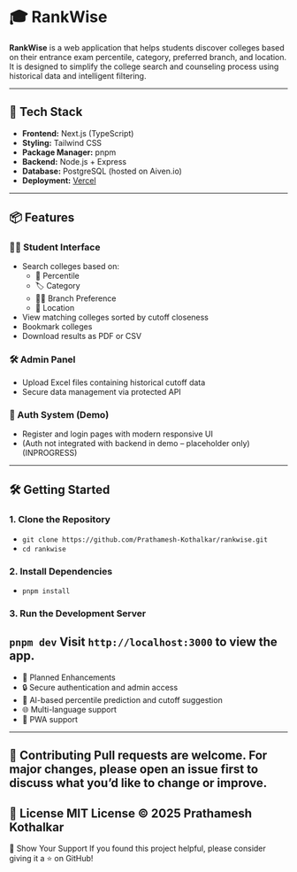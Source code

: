 # 🎓 RankWise

**RankWise** is a web application that helps students discover colleges based on their entrance exam percentile, category, preferred branch, and location. It is designed to simplify the college search and counseling process using historical data and intelligent filtering.

---

## 🚀 Tech Stack

- **Frontend:** Next.js (TypeScript)
- **Styling:** Tailwind CSS
- **Package Manager:** pnpm
- **Backend:** Node.js + Express
- **Database:** PostgreSQL (hosted on Aiven.io)
- **Deployment:** 
   [Vercel](https://vercel.com/)


---

## 📦 Features

### 👨‍🎓 Student Interface
- Search colleges based on:
  - 🎯 Percentile
  - 🏷️ Category
  - 🧑‍🔬 Branch Preference
  - 📍 Location
- View matching colleges sorted by cutoff closeness
- Bookmark colleges
- Download results as PDF or CSV

### 🛠️ Admin Panel
- Upload Excel files containing historical cutoff data
- Secure data management via protected API

### 🔐 Auth System (Demo)
- Register and login pages with modern responsive UI
- (Auth not integrated with backend in demo – placeholder only)(INPROGRESS)

---

## 🛠️ Getting Started

### 1. Clone the Repository

- ```git clone https://github.com/Prathamesh-Kothalkar/rankwise.git```
- ```cd rankwise```
### 2. Install Dependencies
- ```pnpm install```
### 3. Run the Development Server
```pnpm dev```
Visit ```http://localhost:3000``` to view the app.
--- 
- 🧪 Planned Enhancements
- 🔒 Secure authentication and admin access
- 🧠 AI-based percentile prediction and cutoff suggestion
- 🌐 Multi-language support
- 📱 PWA support
---
🤝 Contributing
Pull requests are welcome. For major changes, please open an issue first to discuss what you’d like to change or improve.
---
📄 License
MIT License © 2025 Prathamesh Kothalkar
---
🌟 Show Your Support
If you found this project helpful, please consider giving it a ⭐ on GitHub!
